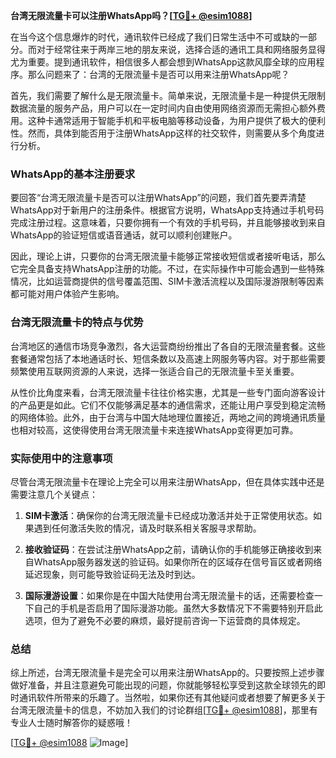 **台湾无限流量卡可以注册WhatsApp吗？[[TG💪+ @esim1088](https://t.me/s/esim1088)]**

在当今这个信息爆炸的时代，通讯软件已经成了我们日常生活中不可或缺的一部分。而对于经常往来于两岸三地的朋友来说，选择合适的通讯工具和网络服务显得尤为重要。提到通讯软件，相信很多人都会想到WhatsApp这款风靡全球的应用程序。那么问题来了：台湾的无限流量卡是否可以用来注册WhatsApp呢？

首先，我们需要了解什么是无限流量卡。简单来说，无限流量卡是一种提供无限制数据流量的服务产品，用户可以在一定时间内自由使用网络资源而无需担心额外费用。这种卡通常适用于智能手机和平板电脑等移动设备，为用户提供了极大的便利性。然而，具体到能否用于注册WhatsApp这样的社交软件，则需要从多个角度进行分析。

### WhatsApp的基本注册要求

要回答“台湾无限流量卡是否可以注册WhatsApp”的问题，我们首先要弄清楚WhatsApp对于新用户的注册条件。根据官方说明，WhatsApp支持通过手机号码完成注册过程。这意味着，只要你拥有一个有效的手机号码，并且能够接收到来自WhatsApp的验证短信或语音通话，就可以顺利创建账户。

因此，理论上讲，只要你的台湾无限流量卡能够正常接收短信或者接听电话，那么它完全具备支持WhatsApp注册的功能。不过，在实际操作中可能会遇到一些特殊情况，比如运营商提供的信号覆盖范围、SIM卡激活流程以及国际漫游限制等因素都可能对用户体验产生影响。

### 台湾无限流量卡的特点与优势

台湾地区的通信市场竞争激烈，各大运营商纷纷推出了各自的无限流量套餐。这些套餐通常包括了本地通话时长、短信条数以及高速上网服务等内容。对于那些需要频繁使用互联网资源的人来说，选择一张适合自己的无限流量卡至关重要。

从性价比角度来看，台湾无限流量卡往往价格实惠，尤其是一些专门面向游客设计的产品更是如此。它们不仅能够满足基本的通信需求，还能让用户享受到稳定流畅的网络体验。此外，由于台湾与中国大陆地理位置接近，两地之间的跨境通讯质量也相对较高，这使得使用台湾无限流量卡来连接WhatsApp变得更加可靠。

### 实际使用中的注意事项

尽管台湾无限流量卡在理论上完全可以用来注册WhatsApp，但在具体实践中还是需要注意几个关键点：

1. **SIM卡激活**：确保你的台湾无限流量卡已经成功激活并处于正常使用状态。如果遇到任何激活失败的情况，请及时联系相关客服寻求帮助。
   
2. **接收验证码**：在尝试注册WhatsApp之前，请确认你的手机能够正确接收到来自WhatsApp服务器发送的验证码。如果你所在的区域存在信号盲区或者网络延迟现象，则可能导致验证码无法及时到达。

3. **国际漫游设置**：如果你是在中国大陆使用台湾无限流量卡的话，还需要检查一下自己的手机是否启用了国际漫游功能。虽然大多数情况下不需要特别开启此选项，但为了避免不必要的麻烦，最好提前咨询一下运营商的具体规定。

### 总结

综上所述，台湾无限流量卡是完全可以用来注册WhatsApp的。只要按照上述步骤做好准备，并且注意避免可能出现的问题，你就能够轻松享受到这款全球领先的即时通讯软件所带来的乐趣了。当然啦，如果你还有其他疑问或者想要了解更多关于台湾无限流量卡的信息，不妨加入我们的讨论群组[[TG💪+ @esim1088](https://t.me/s/esim1088)]，那里有专业人士随时解答你的疑惑哦！

[[TG💪+ @esim1088](https://t.me/s/esim1088) ![Image](https://i.postimg.cc/4NQfJmqS/Snipaste-2025-05-13-00-14-12.png)]